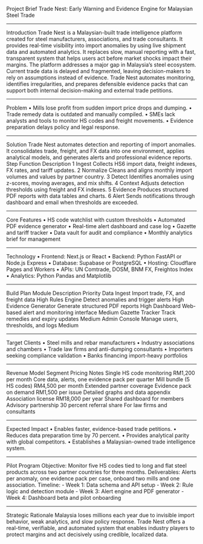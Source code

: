 Project Brief
Trade Nest: Early Warning and Evidence Engine for Malaysian Steel Trade
________________________________________
Introduction
Trade Nest is a Malaysian-built trade intelligence platform created for steel manufacturers, associations, and trade consultants. It provides real-time visibility into import anomalies by using live shipment data and automated analytics. It replaces slow, manual reporting with a fast, transparent system that helps users act before market shocks impact their margins.
The platform addresses a major gap in Malaysia’s steel ecosystem. Current trade data is delayed and fragmented, leaving decision-makers to rely on assumptions instead of evidence. Trade Nest automates monitoring, identifies irregularities, and prepares defensible evidence packs that can support both internal decision-making and external trade petitions.
________________________________________
Problem
•	Mills lose profit from sudden import price drops and dumping.
•	Trade remedy data is outdated and manually compiled.
•	SMEs lack analysts and tools to monitor HS codes and freight movements.
•	Evidence preparation delays policy and legal response.
________________________________________
Solution
Trade Nest automates detection and reporting of import anomalies. It consolidates trade, freight, and FX data into one environment, applies analytical models, and generates alerts and professional evidence reports.
Step	Function	Description
1	Ingest	Collects HS6 import data, freight indexes, FX rates, and tariff updates.
2	Normalize	Cleans and aligns monthly import volumes and values by partner country.
3	Detect	Identifies anomalies using z-scores, moving averages, and mix shifts.
4	Context	Adjusts detection thresholds using freight and FX indexes.
5	Evidence	Produces structured PDF reports with data tables and charts.
6	Alert	Sends notifications through dashboard and email when thresholds are exceeded.
________________________________________
Core Features
•	HS code watchlist with custom thresholds
•	Automated PDF evidence generator
•	Real-time alert dashboard and case log
•	Gazette and tariff tracker
•	Data vault for audit and compliance
•	Monthly analytics brief for management
________________________________________
Technology
•	Frontend: Next.js or React
•	Backend: Python FastAPI or Node.js Express
•	Database: Supabase or PostgreSQL
•	Hosting: Cloudflare Pages and Workers
•	APIs: UN Comtrade, DOSM, BNM FX, Freightos Index
•	Analytics: Python Pandas and Matplotlib
________________________________________
Build Plan
Module	Description	Priority
Data Ingest	Import trade, FX, and freight data	High
Rules Engine	Detect anomalies and trigger alerts	High
Evidence Generator	Generate structured PDF reports	High
Dashboard	Web-based alert and monitoring interface	Medium
Gazette Tracker	Track remedies and expiry updates	Medium
Admin Console	Manage users, thresholds, and logs	Medium
________________________________________
Target Clients
•	Steel mills and rebar manufacturers
•	Industry associations and chambers
•	Trade law firms and anti-dumping consultants
•	Importers seeking compliance validation
•	Banks financing import-heavy portfolios
________________________________________
Revenue Model
Segment	Pricing	Notes
Single HS code monitoring	RM1,200 per month	Core data, alerts, one evidence pack per quarter
Mill bundle (5 HS codes)	RM4,500 per month	Extended partner coverage
Evidence pack on demand	RM1,500 per issue	Detailed graphs and data appendix
Association license	RM18,000 per year	Shared dashboard for members
Advisory partnership	30 percent referral share	For law firms and consultants
________________________________________
Expected Impact
•	Enables faster, evidence-based trade petitions.
•	Reduces data preparation time by 70 percent.
•	Provides analytical parity with global competitors.
•	Establishes a Malaysian-owned trade intelligence system.
________________________________________
Pilot Program
Objective: Monitor five HS codes tied to long and flat steel products across two partner countries for three months.
Deliverables: Alerts per anomaly, one evidence pack per case, onboard two mills and one association.
Timeline: - Week 1: Data schema and API setup - Week 2: Rule logic and detection module - Week 3: Alert engine and PDF generator - Week 4: Dashboard beta and pilot onboarding
________________________________________
Strategic Rationale
Malaysia loses millions each year due to invisible import behavior, weak analytics, and slow policy response. Trade Nest offers a real-time, verifiable, and automated system that enables industry players to protect margins and act decisively using credible, localized data.
